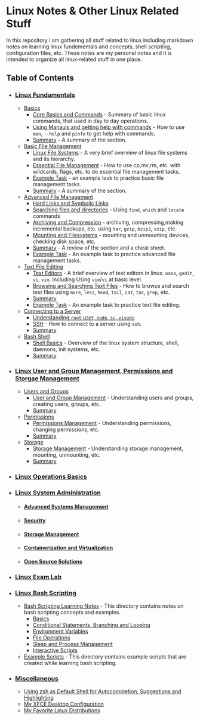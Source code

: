 # Linux Notes & Other Linux Related Stuff

In this repository i am gathering all stuff related to linux including markdown notes on learning linux fundementals and concepts, shell scripting, configuration files, etc. These notes are my personal notes and it is intended to organize all linux-related stuff in one place.



## Table of Contents
- ### [Linux Fundamentals](1-linux-fundementals)
  - [Basics](1-linux-fundementals/1-basics)
     - [Core Basics and Commands](1-linux-fundementals/1-basics/1-FirstBasics.md) - Summary of basic linux commands, that used in day to day operations.
     - [Using Manauls and getting help with commands](1-linux-fundementals/1-basics/2-UsingManAndHelp.md) - How to use `man`, `--help` and `pinfo` to get help with commands.
     - [Summary](1-linux-fundementals/1-basics/README.md) - A summary of the section.
   - [Basic File Management](1-linux-fundementals/2-basic-file-management)
     - [Linux File Systems](1-linux-fundementals/2-basic-file-management/3-LinuxFileSystems.md) - A very brief overview of linux file systems and its hierarchy.
     - [Essential File Management](1-linux-fundementals/2-basic-file-management/4-EssentialFileManagement.md) - How to use cp,mv,rm, etc. with wildcards, flags, etc. to do essential file management tasks.
     - [Example Task](1-linux-fundementals/2-basic-file-management/basic-file-mgmt-examples.md) - an example task to practice basic file management tasks.
     - [Summary](1-linux-fundementals/2-basic-file-management/README.md) - A summary of the section.
   - [Advanced File Management](1-linux-fundamentals/3-advanced-file-management)
     - [Hard Links and Symbolic Links](1-linux-fundementals/3-advanced-file-management/5-HardLinksAndSymbolicLinks.md)
     - [Searching files and directories](1-linux-fundementals/3-advanced-file-management/6-usingFind.md) - Using `find`, `which` and `locate` commands
     - [Archiving and Compression](1-linux-fundementals/3-advanced-file-management/7-archiving.md) - archiving, compressing,making incremental backups, etc. using `tar`, `gzip`, `bzip2`, `xzip`, etc.
     - [Mounting and Filesystems](1-linux-fundementals/3-advanced-file-management/8-mountfilesys.md) - mounting and unmounting devices, checking disk space, etc.
     - [Summary](1-linux-fundementals/3-advanced-file-management/RAEDME.md) - A review of the section and a cheat sheet.
     - [Example Task](1-linux-fundementals/3-advanced-file-management/example-advflmgmt.md) - An example task to practice advanced file management tasks.
    - [Text File Editing](1-linux-fundementals/4-working-with-texts)
      - [Text Editors](1-linux-fundementals/4-working-with-texts/9-texted-vivimnanogedit.md) - A brief overview of text editors in linux. `nano`, `gedit`, `vi`, `vim`. Including Using ``vim``/``vi`` at basic level.
      - [Browsing and Searching Text Files](1-linux-fundementals/4-working-with-texts/10-BrowsingAndSearchingTextFiles.md) - How to browse and search text files using `more`, `less`, `head`, `tail`, `cat`, `tac`, `grep`, etc. 
      - [Summary](1-linux-fundementals/4-working-with-texts/README.md)
      - [Example Task](1-linux-fundementals/4-working-with-texts/example-textedit.md) - An example task to practice text file editing.
    - [Connecting to a Server](1-linux-fundementals/5-connecting-to-a-server/)
        - [Understanding `root` user, `sudo`, `su`, `visudo`](1-linux-fundementals/5-connecting-to-a-server/11-root.md)
        - [SSH](1-linux-fundementals/5-connecting-to-a-server/12-ssh.md) - How to connect to a server using `ssh`.
        - [Summary](1-linux-fundementals/5-connecting-to-a-server/README.md)
    - [Bash Shell](1-linux-fundementals/6-bash)
        - [Shell Basics](1-linux-fundementals/6-bash/shell.md) - Overview of the linux system structure, shell, daemons, init systems, etc.
        - [Summary](1-linux-fundementals/6-bash/README.md)
- ### [Linux User and Group Management, Permissions and Storgae Management](2-usergrouppermissions)
  - [Users and Groups](2-usergrouppermissions/1-usergrmgmt)
    - [User and Group Management](2-usergrouppermissions/1-usergrmgmt/users.md) - Understanding users and groups, creating users, groups, etc.
    - [Summary](2-usergrouppermissions/1-usergrmgmt/README.md)
  - [Permissions](2-usergrouppermissions/2-permmgmt)
    - [Permissions Management](2-usergrouppermissions/2-permmgmt/perm.md) - Understanding permissions, changing permissions, etc.
    - [Summary](2-usergrouppermissions/2-permmgmt/README.md)
  - [Storage](2-usergrouppermissions/3-storagemgmt)
    - [Storage Management](2-usergrouppermissions/3-storagemgmt/storage.m[d) - Understanding storage management, mounting, unmounting, etc.
    - [Summary](2-usergrouppermissions/3-storagemgmt/README.md)
- ### [Linux Operations Basics](3-linux-operations-basics)
- ### [Linux System Administration](4-linux-system-administration)
  - #### [Advanced Systems Management](4-linux-system-administration/1-sysmgmt)
  - #### [Security](4-linux-system-administration/2-sec)
  - #### [Storage Management](4-linux-system-administration/3-storage)
  - #### [Containerization and Virtualization](4-linux-system-administration/4-contvirt)
  - #### [Open Source Solutions](4-linux-system-administration/5-opensource)
- ### [Linux Exam Lab](5-linux-exam-lab)
- ### [Linux Bash Scripting](linux-bash-scripting)
    - [Bash Scripting Learning Notes](linux-bash-scripting/1-bash-scripting-notes) - This directory contains notes on bash scripting concepts and examples.
        - [Basics](linux-bash-scripting/1-bash-scripting-notes/1(Basics).md)
        - [Conditional Statements, Branching and Looping](linux-bash-scripting/1-bash-scripting-notes/2-ConditionalStatementsBranchingLooping.md)
        - [Environment Variables](linux-bash-scripting/1-bash-scripting-notes/3-EnivromentVariables.md)
        - [File Operations](linux-bash-scripting/1-bash-scripting-notes/5-FileOperations.md)
        - [Sleep and Process Management](linux-bash-scripting/1-bash-scripting-notes/6-SleepProcessManagement.md)
        - [Interactive Scripts](linux-bash-scripting/1-bash-scripting-notes/7-InteractiveScripts.md)
    - [Example Scripts](linux-bash-scripting/examples) - This directory contains example scripts that are created while learning bash scripting.
- ### [Miscellaneous](misc)
    - [Using zsh as Default Shell for Autocompletion, Suggestions and Highlighting](misc/zsh-autocompleting.md)
    - [My XFCE Desktop Configuration](misc\xfce-config.md)
    - [My Favorite Linux Distributions](misc/linux-distros.md)
